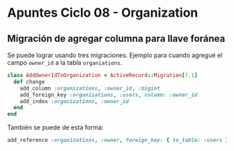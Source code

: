 # Apuntes Ciclo 08 - Organization

## Migración de agregar columna para llave foránea

Se puede lograr usando tres migraciones. Ejemplo para cuando agregué el campo `owner_id` a la tabla `organiations`.

```ruby
class AddOwnerIdToOrganization < ActiveRecord::Migration[7.1]
  def change
    add_column :organizations, :owner_id, :bigint
    add_foreign_key :organizations, :users, column: :owner_id
    add_index :organizations, :owner_id
  end
end
```

También se puede de esta forma:
```ruby
add_reference :organizations, :owner, foreign_key: { to_table: :users }, index: true
```

